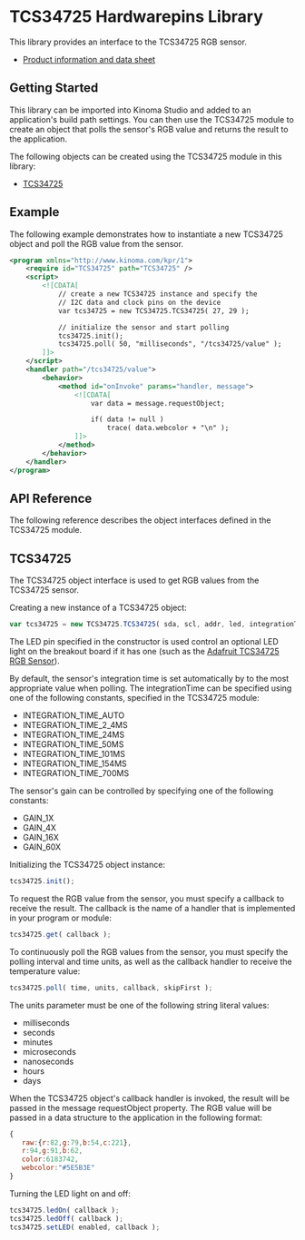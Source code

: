 TCS34725 Hardwarepins Library
=============================

This library provides an interface to the TCS34725 RGB sensor.

* [Product information and data sheet](http://www.ams.com/eng/Products/Light-Sensors/Color-Sensor/TCS34725)

Getting Started
---------------

This library can be imported into Kinoma Studio and added to an application's build path settings. You can then use the TCS34725 module to create an object that polls the sensor's RGB value and returns the result to the application.

The following objects can be created using the TCS34725 module in this library:

* [TCS34725](#tcs34725)

Example
-------

The following example demonstrates how to instantiate a new TCS34725 object and poll the RGB value from the sensor.

```xml
<program xmlns="http://www.kinoma.com/kpr/1">
    <require id="TCS34725" path="TCS34725" />
    <script>
        <![CDATA[
            // create a new TCS34725 instance and specify the 
            // I2C data and clock pins on the device
            var tcs34725 = new TCS34725.TCS34725( 27, 29 );

            // initialize the sensor and start polling
            tcs34725.init();
            tcs34725.poll( 50, "milliseconds", "/tcs34725/value" );
        ]]>
    </script>
    <handler path="/tcs34725/value">
        <behavior>
            <method id="onInvoke" params="handler, message">
                <![CDATA[
                    var data = message.requestObject;

                    if( data != null )
                        trace( data.webcolor + "\n" );
                ]]>
            </method>
        </behavior>
    </handler>
</program>
```

API Reference
-------------

The following reference describes the object interfaces defined in the TCS34725 module.

TCS34725
------

The TCS34725 object interface is used to get RGB values from the TCS34725 sensor.

Creating a new instance of a TCS34725 object:

```javascript
var tcs34725 = new TCS34725.TCS34725( sda, scl, addr, led, integrationTime, gain, config );
```

The LED pin specified in the constructor is used control an optional LED light on the breakout board if it has one (such as the [Adafruit TCS34725 RGB Sensor](http://www.adafruit.com/product/1334)). 

By default, the sensor's integration time is set automatically by to the most appropriate value when polling. The integrationTime can be specified using one of the following constants, specified in the TCS34725 module:

* INTEGRATION_TIME_AUTO
* INTEGRATION_TIME_2_4MS
* INTEGRATION_TIME_24MS
* INTEGRATION_TIME_50MS
* INTEGRATION_TIME_101MS
* INTEGRATION_TIME_154MS
* INTEGRATION_TIME_700MS

The sensor's gain can be controlled by specifying one of the following constants:

* GAIN_1X
* GAIN_4X
* GAIN_16X
* GAIN_60X

Initializing the TCS34725 object instance:

```javascript
tcs34725.init();
```

To request the RGB value from the sensor, you must specify a callback to receive the result. The callback is the name of a handler that is implemented in your program or module:

```javascript
tcs34725.get( callback );
```

To continuously poll the RGB values from the sensor, you must specify the polling interval and time units, as well as the callback handler to receive the temperature value:

```javascript
tcs34725.poll( time, units, callback, skipFirst );
```

The units parameter must be one of the following string literal values:

* milliseconds
* seconds
* minutes
* microseconds
* nanoseconds
* hours
* days

When the TCS34725 object's callback handler is invoked, the result will be passed in the message requestObject property. The RGB value will be passed in a data structure to the application in the following format:

```javascript
{ 
   raw:{r:82,g:79,b:54,c:221},
   r:94,g:91,b:62,
   color:6183742,
   webcolor:"#5E5B3E"
}
```

Turning the LED light on and off:

```javascript
tcs34725.ledOn( callback );
tcs34725.ledOff( callback );
tcs34725.setLED( enabled, callback );
```
